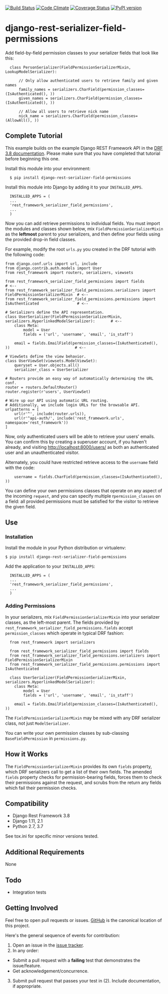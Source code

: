 [![Build Status](https://travis-ci.org/InterSIS/django-rest-serializer-field-permissions.svg?branch=master)](https://travis-ci.org/InterSIS/django-rest-serializer-field-permissions)
[![Code Climate](https://codeclimate.com/github/InterSIS/django-rest-serializer-field-permissions/badges/gpa.svg)](https://codeclimate.com/github/InterSIS/django-rest-serializer-field-permissions)
[![Coverage Status](https://coveralls.io/repos/InterSIS/django-rest-serializer-field-permissions/badge.svg?branch=master&service=github)](https://coveralls.io/github/InterSIS/django-rest-serializer-field-permissions?branch=master)
[![PyPI version](https://badge.fury.io/py/django-rest-serializer-field-permissions.svg)](http://badge.fury.io/py/django-rest-serializer-field-permissions)

django-rest-serializer-field-permissions
=============

Add field-by-field permission classes to your serializer fields that look like this:

```
  class PersonSerializer(FieldPermissionSerializerMixin, LookupModelSerializer):

      // Only allow authenticated users to retrieve family and given names
      family_names = serializers.CharField(permission_classes=(IsAuthenticated(), ))
      given_names = serializers.CharField(permission_classes=(IsAuthenticated(), ))
      
      // Allow all users to retrieve nick name
      nick_name = serializers.CharField(permission_classes=(AllowAll(), ))

```

Complete Tutorial
----------------

This example builds on the example Django REST Framework API in the [DRF 3.8 documentation](https://github.com/encode/django-rest-framework/tree/2c992f09dada037904efe076029cd7355118d37f#installation). Please make sure that you have completed that tutorial before beginning this one.

Install this module into your environment:

```
  $ pip install django-rest-serializer-field-permissions
```

Install this module into Django by adding it to your `INSTALLED_APPS`.
```
  INSTALLED_APPS = (
  ...
  'rest_framework_serializer_field_permissions',
  ...
  )
```

Now you can add retrieve permissions to individual fields. You must import the modules and classes shown below, mix `FieldPermissionSerializerMixin` as the **leftmost** parent to your serializers, and then define your fields using the provided drop-in field classes.

For example, modify the root `urls.py` you created in the DRF tutorial with the following code:

```
from django.conf.urls import url, include
from django.contrib.auth.models import User
from rest_framework import routers, serializers, viewsets

from rest_framework_serializer_field_permissions import fields                                      # <--
from rest_framework_serializer_field_permissions.serializers import FieldPermissionSerializerMixin  # <--
from rest_framework_serializer_field_permissions.permissions import IsAuthenticated                 # <--

# Serializers define the API representation.
class UserSerializer(FieldPermissionSerializerMixin, serializers.HyperlinkedModelSerializer):       # <--
    class Meta:
        model = User
        fields = ('url', 'username', 'email', 'is_staff')

    email = fields.EmailField(permission_classes=(IsAuthenticated(), ))                             # <--

# ViewSets define the view behavior.
class UserViewSet(viewsets.ModelViewSet):
    queryset = User.objects.all()
    serializer_class = UserSerializer

# Routers provide an easy way of automatically determining the URL conf.
router = routers.DefaultRouter()
router.register(r'users', UserViewSet)

# Wire up our API using automatic URL routing.
# Additionally, we include login URLs for the browsable API.
urlpatterns = [
    url(r'^', include(router.urls)),
    url(r'^api-auth/', include('rest_framework.urls', namespace='rest_framework'))
]

```

Now, only authenticated users will be able to retrieve your users' emails. You can confirm this by creating a superuser account, if you haven't already, and visiting [http://localhost:8000/users/](http://localhost:8000/users) as both an authenticated user and an unauthenticated visitor.

Alternately, you could have restricted retrieve access to the `username` field with the code:

```
    username = fields.CharField(permission_classes=(IsAuthenticated(), ))
```

You can define your own permissions classes that operate on any aspect of the incoming `request`, and you can specify multiple r`permission_classes` on a field: all provided permissions must be satisfied for the visitor to retrieve the given field.

Use
---

### Installation

Install the module in your Python distribution or virtualenv:

    $ pip install django-rest-serializer-field-permissions

Add the application to your `INSTALLED_APPS`:

```
  INSTALLED_APPS = (
  ...
  'rest_framework_serializer_field_permissions',
  ...
  )
```

### Adding Permissions

In your serializers, mix `FieldPermissionSerializerMixin` into your serializer classes, as the left-most parent. The fields
provided by `rest_framework_serializer_field_permissions.fields` accept `permission_classes` which operate in typical
DRF fashion:

```
  from rest_framework import serializers
  
  from rest_framework_serializer_field_permissions import fields
  from rest_framework_serializer_field_permissions.serializers import FieldPermissionSerializerMixin
  from rest_framework_serializer_field_permissions.permissions import IsAuthenticated

  class UserSerializer(FieldPermissionSerializerMixin, serializers.HyperlinkedModelSerializer):
    class Meta:
        model = User
        fields = ('url', 'username', 'email', 'is_staff')

    email = fields.EmailField(permission_classes=(IsAuthenticated(), ))

```

The `FieldPermissionSerializerMixin` may be mixed with any DRF serializer class, not just `ModelSerializer`.

You can write your own permission classes by sub-classing `BaseFieldPermission` in `permissions.py`.

How it Works
------------

The `FieldPermissionSerializerMixin` provides its own `fields` property, which DRF serializers call to get a list
of their own fields. The amended `fields` property checks for permission-bearing fields, forces them to check their
permissions against the request, and scrubs from the return any fields which fail their permission checks.

Compatibility
-------------

* Django Rest Framework 3.8
* Django 1.11, 2.1 
* Python 2.7, 3.7

See tox.ini for specific minor versions tested.

Additional Requirements
-----------------------

None

Todo
----

* Integration tests

Getting Involved
----------------

Feel free to open pull requests or issues. [GitHub](https://github.com/InterSIS/django-rest-serializer-field-permissions) is the canonical location of this project.

Here's the general sequence of events for contribution:

1. Open an issue in the [issue tracker](https://github.com/InterSIS/django-rest-serializer-field-permissions/issues/).
2. In any order:
  * Submit a pull request with a **failing** test that demonstrates the issue/feature.
  * Get acknowledgement/concurrence.
3. Submit pull request that passes your test in (2). Include documentation, if appropriate.
